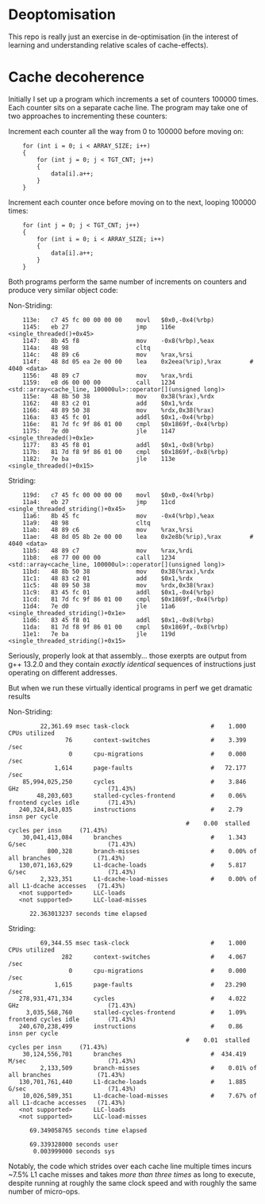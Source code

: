 # Deoptomisation

This repo is really just an exercise in de-optimisation (in the interest of learning and understanding relative scales of cache-effects).

# Cache decoherence

Initially I set up a program which increments a set of counters 100000 times. Each counter sits on a separate cache line. The program may take one of two approaches to incrementing these counters:

Increment each counter all the way from 0 to 100000 before moving on:
```
    for (int i = 0; i < ARRAY_SIZE; i++)
    {
        for (int j = 0; j < TGT_CNT; j++)
        {
            data[i].a++;
        }
    }
```

Increment each counter once before moving on to the next, looping 100000 times:
```
    for (int j = 0; j < TGT_CNT; j++)
    {
        for (int i = 0; i < ARRAY_SIZE; i++)
        {
            data[i].a++;
        }
    }
```

Both programs perform the same number of increments on counters and produce very similar object code:

Non-Striding:
```
    113e:	c7 45 fc 00 00 00 00 	movl   $0x0,-0x4(%rbp)
    1145:	eb 27                	jmp    116e <single_threaded()+0x45>
    1147:	8b 45 f8             	mov    -0x8(%rbp),%eax
    114a:	48 98                	cltq
    114c:	48 89 c6             	mov    %rax,%rsi
    114f:	48 8d 05 ea 2e 00 00 	lea    0x2eea(%rip),%rax        # 4040 <data>
    1156:	48 89 c7             	mov    %rax,%rdi
    1159:	e8 d6 00 00 00       	call   1234 <std::array<cache_line, 100000ul>::operator[](unsigned long)>
    115e:	48 8b 50 38          	mov    0x38(%rax),%rdx
    1162:	48 83 c2 01          	add    $0x1,%rdx
    1166:	48 89 50 38          	mov    %rdx,0x38(%rax)
    116a:	83 45 fc 01          	addl   $0x1,-0x4(%rbp)
    116e:	81 7d fc 9f 86 01 00 	cmpl   $0x1869f,-0x4(%rbp)
    1175:	7e d0                	jle    1147 <single_threaded()+0x1e>
    1177:	83 45 f8 01          	addl   $0x1,-0x8(%rbp)
    117b:	81 7d f8 9f 86 01 00 	cmpl   $0x1869f,-0x8(%rbp)
    1182:	7e ba                	jle    113e <single_threaded()+0x15>
```

Striding:
```
    119d:	c7 45 fc 00 00 00 00 	movl   $0x0,-0x4(%rbp)
    11a4:	eb 27                	jmp    11cd <single_threaded_striding()+0x45>
    11a6:	8b 45 fc             	mov    -0x4(%rbp),%eax
    11a9:	48 98                	cltq
    11ab:	48 89 c6             	mov    %rax,%rsi
    11ae:	48 8d 05 8b 2e 00 00 	lea    0x2e8b(%rip),%rax        # 4040 <data>
    11b5:	48 89 c7             	mov    %rax,%rdi
    11b8:	e8 77 00 00 00       	call   1234 <std::array<cache_line, 100000ul>::operator[](unsigned long)>
    11bd:	48 8b 50 38          	mov    0x38(%rax),%rdx
    11c1:	48 83 c2 01          	add    $0x1,%rdx
    11c5:	48 89 50 38          	mov    %rdx,0x38(%rax)
    11c9:	83 45 fc 01          	addl   $0x1,-0x4(%rbp)
    11cd:	81 7d fc 9f 86 01 00 	cmpl   $0x1869f,-0x4(%rbp)
    11d4:	7e d0                	jle    11a6 <single_threaded_striding()+0x1e>
    11d6:	83 45 f8 01          	addl   $0x1,-0x8(%rbp)
    11da:	81 7d f8 9f 86 01 00 	cmpl   $0x1869f,-0x8(%rbp)
    11e1:	7e ba                	jle    119d <single_threaded_striding()+0x15>
```

Seriously, properly look at that assembly... those exerpts are output from g++ 13.2.0 and they contain *exactly identical* sequences of instructions just operating on different addresses.

But when we run these virtually identical programs in perf we get dramatic results

Non-Striding:
```
         22,361.69 msec task-clock                       #    1.000 CPUs utilized             
                76      context-switches                 #    3.399 /sec                      
                 0      cpu-migrations                   #    0.000 /sec                      
             1,614      page-faults                      #   72.177 /sec                      
    85,994,025,250      cycles                           #    3.846 GHz                         (71.43%)
        48,203,603      stalled-cycles-frontend          #    0.06% frontend cycles idle        (71.43%)
   240,324,843,035      instructions                     #    2.79  insn per cycle            
                                                  #    0.00  stalled cycles per insn     (71.43%)
    30,041,413,084      branches                         #    1.343 G/sec                       (71.43%)
           800,328      branch-misses                    #    0.00% of all branches             (71.43%)
   130,071,163,629      L1-dcache-loads                  #    5.817 G/sec                       (71.43%)
         2,323,351      L1-dcache-load-misses            #    0.00% of all L1-dcache accesses   (71.43%)
   <not supported>      LLC-loads                                                             
   <not supported>      LLC-load-misses                                                       

      22.363013237 seconds time elapsed

```

Striding:
```
         69,344.55 msec task-clock                       #    1.000 CPUs utilized             
               282      context-switches                 #    4.067 /sec                      
                 0      cpu-migrations                   #    0.000 /sec                      
             1,615      page-faults                      #   23.290 /sec                      
   278,931,471,334      cycles                           #    4.022 GHz                         (71.43%)
     3,035,568,760      stalled-cycles-frontend          #    1.09% frontend cycles idle        (71.43%)
   240,670,238,499      instructions                     #    0.86  insn per cycle            
                                                  #    0.01  stalled cycles per insn     (71.43%)
    30,124,556,701      branches                         #  434.419 M/sec                       (71.43%)
         2,133,509      branch-misses                    #    0.01% of all branches             (71.43%)
   130,701,761,440      L1-dcache-loads                  #    1.885 G/sec                       (71.43%)
    10,026,589,351      L1-dcache-load-misses            #    7.67% of all L1-dcache accesses   (71.43%)
   <not supported>      LLC-loads                                                             
   <not supported>      LLC-load-misses                                                       

      69.349058765 seconds time elapsed

      69.339328000 seconds user
       0.003999000 seconds sys
```

Notably, the code which strides over each cache line multiple times incurs ~7.5% L1 cache misses and takes *more than three times* as long to execute, despite running at roughly the same clock speed and with roughly the same number of micro-ops.

